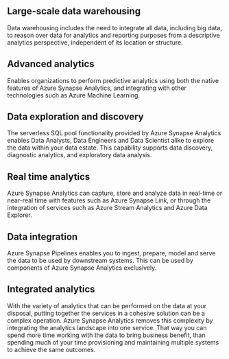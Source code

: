 ## Large-scale data warehousing

Data warehousing includes the need to integrate all data, including big data, to reason over data for analytics and reporting purposes from a descriptive analytics perspective, independent of its location or structure.

## Advanced analytics

Enables organizations to perform predictive analytics using both the native features of Azure Synapse Analytics, and integrating with other technologies such as Azure Machine Learning.

## Data exploration and discovery

The serverless SQL pool functionality provided by Azure Synapse Analytics enables Data Analysts, Data Engineers and Data Scientist alike to explore the data within your data estate. This capability supports data discovery, diagnostic analytics, and exploratory data analysis.

## Real time analytics

Azure Synapse Analytics can capture, store and analyze data in real-time or near-real time with features such as Azure Synapse Link, or through the integration of services such as Azure Stream Analytics and Azure Data Explorer.

## Data integration

Azure Synapse Pipelines enables you to ingest, prepare, model and serve the data to be used by downstream systems. This can be used by components of Azure Synapse Analytics exclusively.

## Integrated analytics

With the variety of analytics that can be performed on the data at your disposal, putting together the services in a cohesive solution can be a complex operation. Azure Synapse Analytics removes this complexity by integrating the analytics landscape into one service. That way you can spend more time working with the data to bring business benefit, than spending much of your time provisioning and maintaining multiple systems to achieve the same outcomes.